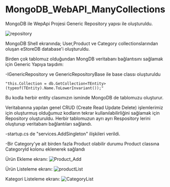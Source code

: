 # MongoDB_WebAPI_ManyCollections
MongoDB ile WepApi Projesi 
Generic Repository yapısı ile oluşturuldu.

![repository](https://user-images.githubusercontent.com/104023688/230406499-6bc47bc4-5706-414d-93c8-31bd47d4551d.jpg)



MongoDB Shell ekranında; User,Product ve Category collectionslarından oluşan eStoreDB database'i oluşturuldu.

Birden çok tablomuz olduğundan MongDB veritabanı bağlantısını sağlamak için Generic Yapıya taşıdım:

-IGenericRepository ve GenericRepositoryBase ile base classı oluşturuldu

    "this.Collection = db.GetCollection<TEntity>(typeof(TEntity).Name.ToLowerInvariant());"
    
    
 Bu kodla herbir entity clasımızın isminde MongoDB de tablomuzu oluşturur.

 Veritabanına yapılan genel CRUD (Create Read Update Delete) işlemlerimiz için oluşturmuş olduğumuz kodların tekrar kullanılabilirliğini sağlamak için Repository   oluşturuldu.
    Herbir tablomuzun ayrı ayrı Respository lerini oluşturup veritabanı bağlantıları sağlandı.

-startup.cs de "services.AddSingleton" ilişkileri verildi.

-Bir Category'ye ait birden fazla Product olabilir durumu Product classına CategoryId kolonu eklenerek sağlandı


Ürün Ekleme ekranı:
![Product_Add](https://user-images.githubusercontent.com/104023688/230380046-6fd11ead-938a-42a0-85b5-614ff58f7158.JPG)

Ürün Listeleme ekranı:
![productList](https://user-images.githubusercontent.com/104023688/230380173-a2bc309a-b760-44f3-beeb-fffa1207c3e5.JPG)

Kategori Listeleme ekranı:
![CategoryList](https://user-images.githubusercontent.com/104023688/230380332-69cdf82b-901e-4833-bc6c-89a5b6fe6bcb.JPG)

